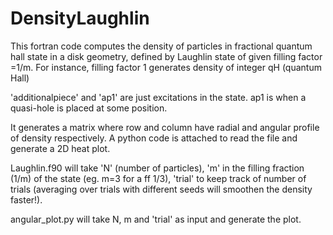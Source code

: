 # DensityLaughlin
This fortran code computes the density of particles in fractional quantum hall state in a disk geometry, defined by Laughlin state of given filling factor =1/m. For instance, filling factor 1 generates density of integer qH (quantum Hall)

'additionalpiece' and 'ap1' are just excitations in the state. ap1 is when a quasi-hole is placed at some position.

It generates a matrix where row and column have radial and angular profile of density respectively.
A python code is attached to read the file and generate a 2D heat plot.

Laughlin.f90 will take 'N' (number of particles), 'm' in the filling fraction (1/m) of the state (eg. m=3 for a ff 1/3),
'trial' to keep track of number of trials (averaging over trials with different seeds will smoothen the density faster!).

angular_plot.py will take N, m and 'trial' as input and generate the plot.
